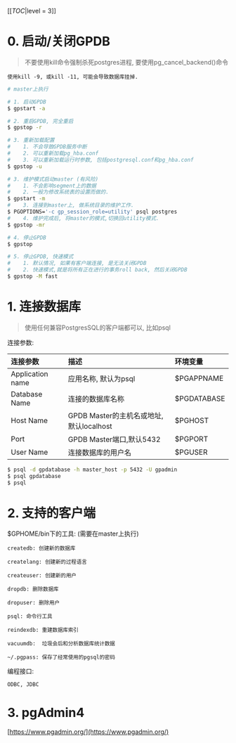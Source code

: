<!-- --- title: GPDB管理-->

[[_TOC_|level = 3]]

# 0. 启动/关闭GPDB

> 不要使用kill命令强制杀死postgres进程, 要使用pg_cancel_backend()命令

    使用kill -9, 或kill -11, 可能会导致数据库挂掉.

```bash
# master上执行

# 1. 启动GPDB
$ gpstart -a 

# 2. 重启GPDB, 完全重启
$ gpstop -r

# 3. 重新加载配置
#    1. 不会导致GPDB服务中断
#    2. 可以重新加载pg_hba.conf
#    3. 可以重新加载运行时参数, 包括postgresql.conf和pg_hba.conf
$ gpstop -u

# 3. 维护模式启动master (有风险)
#    1. 不会影响segment上的数据
#    2. 一般为修改系统表的设置而做的.
$ gpstart -m
#    3. 连接到master上, 做系统目录的维护工作.
$ PGOPTIONS='-c gp_session_role=utility' psql postgres
#    4. 维护完成后, 将master的模式,切换回utility模式.
$ gpstop -mr

# 4. 停止GPDB
$ gpstop

# 5. 停止GPDB, 快速模式
#    1. 默认情况, 如果有客户端连接, 是无法关闭GPDB
#    2. 快速模式,就是将所有正在进行的事务roll back, 然后关闭GPDB
$ gpstop -M fast
```

# 1. 连接数据库

> 使用任何兼容PostgresSQL的客户端都可以, 比如psql

连接参数:

| 连接参数         | 描述                                    | 环境变量    |
|:-----------------|:----------------------------------------|:------------|
| Application name | 应用名称, 默认为psql                    | $PGAPPNAME  |
| Database Name    | 连接的数据库名称                        | $PGDATABASE |
| Host Name        | GPDB Master的主机名或地址,默认localhost | $PGHOST     |
| Port             | GPDB Master端口,默认5432                | $PGPORT     |
| User Name        | 连接数据库的用户名                      | $PGUSER     |

```bash
$ psql -d gpdatabase -h master_host -p 5432 -U gpadmin
$ psql gpdatabase
$ psql
```

# 2. 支持的客户端

$GPHOME/bin下的工具: (需要在master上执行)

    createdb: 创建新的数据库

    createlang: 创建新的过程语言

    createuser: 创建新的用户

    dropdb: 删除数据库

    dropuser: 删除用户

    psql: 命令行工具

    reindexdb: 重建数据库索引

    vacuumdb:  垃圾会后和分析数据库统计数据
    
    ~/.pgpass: 保存了经常使用的pgsql的密码
    
编程接口:

    ODBC, JDBC
    
# 3. pgAdmin4

[https://www.pgadmin.org/](https://www.pgadmin.org/)
